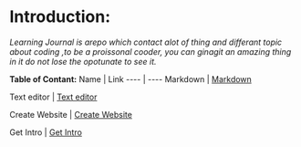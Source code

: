 
# Introduction:

*Learning Journal is arepo which contact alot of thing and differant topic about coding ,to be a proissonal cooder, you can ginagit an amazing thing in it do not lose the opotunate to see it.*

**Table of Contant:**
 Name | Link
 ---- | ----
 Markdown | [Markdown](https://fatemaowedah.github.io/learning-journal/read01)
 
 Text editor | [Text editor](https://fatemaowedah.github.io/learning-journal/read02)
 
 Create Website | [Create Website](https://fatemaowedah.github.io/learning-journal/read04)
 
 Get Intro | [Get Intro](https://github.com/fatemaowedah/learning-journal/blob/master/Git%20Intro.md)

